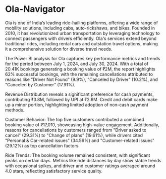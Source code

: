# Ola-Navigator

Ola is one of India’s leading ride-hailing platforms, offering a wide range of mobility solutions, including cabs, auto-rickshaws, and bikes. Founded in 2010, it has revolutionized urban transportation by leveraging technology to connect passengers with drivers efficiently. Ola's services extend beyond traditional rides, including rental cars and outstation travel options, making it a comprehensive solution for diverse travel needs.

The Power BI analysis for Ola captures key performance metrics and trends for the period between July 1, 2024, and July 30, 2024. With a total of 20.41K bookings generating a booking value of ₹2M, the report highlights 62% successful bookings, with the remaining cancellations attributed to reasons like "Driver Not Found" (9.9%), "Canceled by Driver" (10.2%), and "Canceled by Customer" (17.91%).

Revenue Distribution reveals a significant preference for cash payments, contributing ₹3.8M, followed by UPI at ₹2.8M. Credit and debit cards make up a minor portion, highlighting limited adoption of non-cash payment methods.

Customer Behavior: The top five customers contributed a combined booking value of ₹17,010, showcasing high-value engagement. Additionally, reasons for cancellations by customers ranged from "Driver asked to cancel" (29.31%) to "Change of plans" (19.61%), while drivers cited "Personal & Car-related issues" (34.56%) and "Customer-related issues" (29.12%) as top cancellation factors.

Ride Trends: The booking volume remained consistent, with significant peaks on certain days. Metrics like ride distances by day show stable trends with occasional spikes, and driver and customer ratings averaged around 4.0 stars, reflecting satisfactory service quality.
